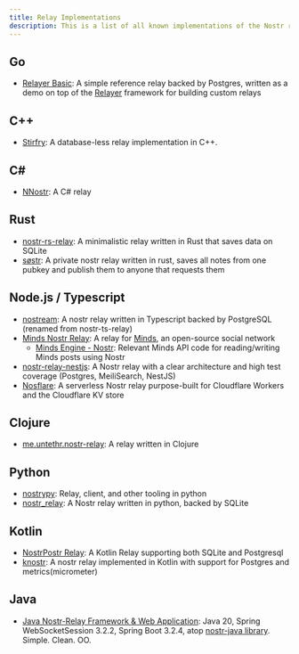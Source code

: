 ```yaml
---
title: Relay Implementations
description: This is a list of all known implementations of the Nostr relay spec. You only need this if you're planning on running a relay yourself. Relays are (so far) application agnostic. You can run your own or use any or all of the public instances.
---
```


## Go

-   [Relayer Basic](https://github.com/fiatjaf/relayer/tree/master/examples/basic): A simple reference relay backed by Postgres, written as a demo on top of the [Relayer](https://github.com/fiatjaf/relayer) framework for building custom relays

## C++

-   [Stirfry](https://github.com/hoytech/strfry): A database-less relay implementation in C++.

## C#

-   [NNostr](https://github.com/Kukks/NNostr): A C# relay

## Rust

-   [nostr-rs-relay](https://sr.ht/~gheartsfield/nostr-rs-relay/): A minimalistic relay written in Rust that saves data on SQLite
-   [søstr](https://github.com/metasikander/s0str): A private nostr relay written in rust, saves all notes from one pubkey and publish them to anyone that requests them

## Node.js / Typescript

-   [nostream](https://github.com/Cameri/nostream): A nostr relay written in Typescript backed by PostgreSQL (renamed from nostr-ts-relay)
-   [Minds Nostr Relay](https://gitlab.com/minds/infrastructure/nostr-relay): A relay for [Minds](https://www.minds.com), an open-source social network
    -   [Minds Engine - Nostr](https://gitlab.com/minds/engine/-/tree/master/Core/Nostr): Relevant Minds API code for reading/writing Minds posts using Nostr
-   [nostr-relay-nestjs](https://github.com/CodyTseng/nostr-relay-nestjs): A Nostr relay with a clear architecture and high test coverage (Postgres, MeiliSearch, NestJS)
-   [Nosflare](https://github.com/Spl0itable/nosflare): A serverless Nostr relay purpose-built for Cloudflare Workers and the Cloudflare KV store

## Clojure

-   [me.untethr.nostr-relay](https://github.com/atdixon/me.untethr.nostr-relay): A relay written in Clojure

## Python

-   [nostrypy](https://github.com/monty888/nostrpy): Relay, client, and other tooling in python
-   [nostr_relay](https://code.pobblelabs.org/fossil/nostr_relay/): A Nostr relay written in python, backed by SQLite

## Kotlin

-   [NostrPostr Relay](https://github.com/Giszmo/NostrPostr/tree/master/NostrRelay): A Kotlin Relay supporting both SQLite and Postgresql
-   [knostr](https://github.com/lpicanco/knostr): A nostr relay implemented in Kotlin with support for Postgres and metrics(micrometer)

## Java

-   [Java Nostr-Relay Framework & Web Application](https://github.com/avlo/nostr-relay/): Java 20, Spring WebSocketSession 3.2.2, Spring Boot 3.2.4, atop [nostr-java library](https://github.com/tcheeric/nostr-java).  Simple. Clean. OO.